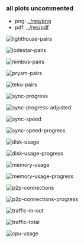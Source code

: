 ### all plots uncommented

* png: [../res/png](../res/png)
* pdf: [../res/pdf](../res/pdf)

![lighthouse-pairs](../res/png/00-lighthouse-pairs.png)

![lodestar-pairs](../res/png/01-lodestar-pairs.png)

![nimbus-pairs](../res/png/02-nimbus-pairs.png)

![prysm-pairs](../res/png/03-prysm-pairs.png)

![teku-pairs](../res/png/04-teku-pairs.png)

![sync-progress](../res/png/10-sync-progress.png)

![sync-progress-adjusted](../res/png/11-sync-progress-adjusted.png)

![sync-speed](../res/png/12-sync-speed.png)

![sync-speed-progress](../res/png/13-sync-speed-progress.png)

![disk-usage](../res/png/20-disk-usage.png)

![disk-usage-progress](../res/png/21-disk-usage-progress.png)

![memory-usage](../res/png/30-memory-usage.png)

![memory-usage-progress](../res/png/31-memory-usage-progress.png)

![p2p-connections](../res/png/40-p2p-connections.png)

![p2p-connections-progress](../res/png/41-p2p-connections-progress.png)

![traffic-in-out](../res/png/42-traffic-in-out.png)

![traffic-total](../res/png/43-traffic-total.png)

![cpu-usage](../res/png/50-cpu-usage.png)
